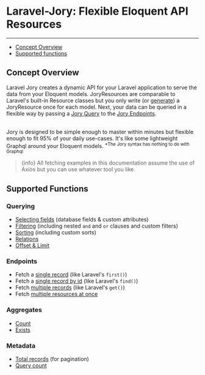 # Laravel-Jory: Flexible Eloquent API Resources

---

- [Concept Overview](#concept-overview)
- [Supported functions](#supported-functions)

<a name="concept-overview"></a>
## Concept Overview
Laravel Jory creates a dynamic API for your Laravel application to serve the data from your Eloquent models.
JoryResources are comparable to Laravel's built-in Resource classes but you only write (or [generate](/{{route}}/{{version}}/generator)) a JoryResource once for each model. Next, your data can be queried in a flexible way by passing a [Jory Query](/{{route}}/{{version}}/query_introduction) to the [Jory Endpoints](/{{route}}/{{version}}/endpoints).

<br>
Jory is designed to be simple enough to master within minutes but flexible enough to fit 95% of your daily use-cases. It's like some lightweight Graphql around your Eloquent models. <sup>*The Jory syntax has nothing to do with Graphql</sup>

> {info} All fetching examples in this documentation assume the use of Axios but you can use whatever tool you like.

<a name="supported-functions"></a>
## Supported Functions
### Querying
- [Selecting fields](/{{route}}/{{version}}/query_fields) (database fields & custom attributes)
- [Filtering](/{{route}}/{{version}}/query_filters) (including nested ```and``` and ```or``` clauses and custom filters)
- [Sorting](/{{route}}/{{version}}/query_sorts) (including custom sorts)
- [Relations](/{{route}}/{{version}}/query_relations)
- [Offset & Limit](/{{route}}/{{version}}/query_offset)

### Endpoints
- Fetch a [single record](/{{route}}/{{version}}/endpoint_first) (like Laravel's ```first()```)
- Fetch a [single record by id](/{{route}}/{{version}}/endpoint_find) (like Laravel's ```find()```)
- Fetch [multiple records](/{{route}}/{{version}}/endpoint_get) (like Laravel's ```get()```)
- Fetch [multiple resources at once](/{{route}}/{{version}}/endpoint_multiple)

### Aggregates
- [Count](/{{route}}/{{version}}/endpoint_aggregates#count)
- [Exists](/{{route}}/{{version}}/endpoint_aggregates#exists)

### Metadata
- [Total records](/{{route}}/{{version}}/metadata#total) (for pagination)
- [Query count](/{{route}}/{{version}}/metadata#query-count)
